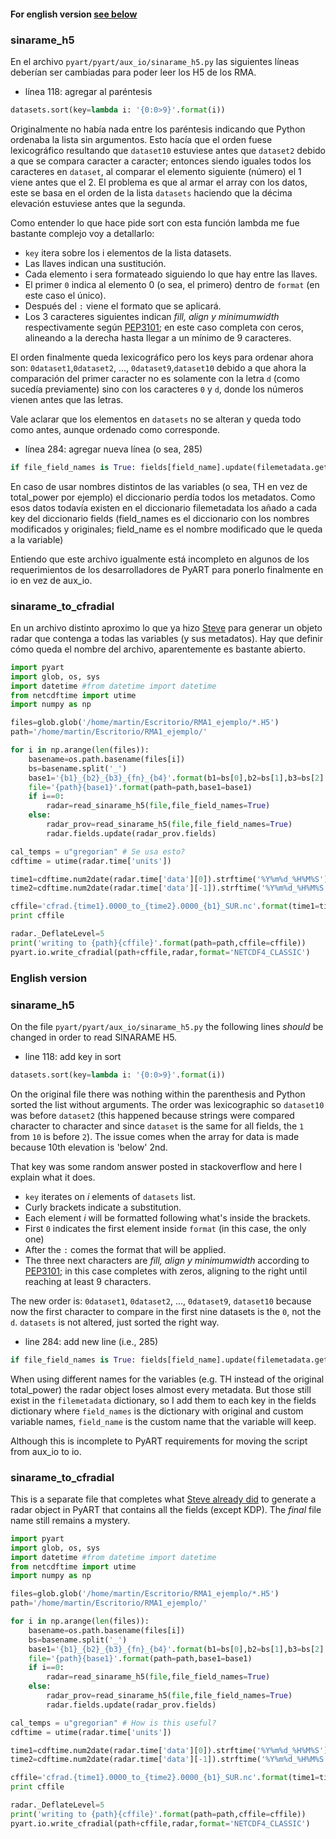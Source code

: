 #### For english version [see below](link)

### sinarame_h5


En el archivo `pyart/pyart/aux_io/sinarame_h5.py` las siguientes líneas deberían ser cambiadas para poder leer los H5 de los RMA.

- línea 118: agregar al paréntesis

```python
datasets.sort(key=lambda i: '{0:0>9}'.format(i))
```
Originalmente no había nada entre los paréntesis indicando que Python ordenaba la lista sin argumentos. Esto hacía que el orden fuese lexicográfico resultando que `dataset10` estuviese antes que `dataset2` debido a que se compara caracter a caracter; entonces siendo iguales todos los caracteres en `dataset`, al comparar el elemento siguiente (número) el 1 viene antes que el 2. El problema es que al armar el array con los datos, este se basa en el orden de la lista `datasets` haciendo que la décima elevación estuviese antes que la segunda.

Como entender lo que hace pide sort con esta función lambda me fue bastante complejo voy a detallarlo:
- `key` itera sobre los i elementos de la lista datasets.
- Las llaves indican una sustitución.
- Cada elemento i sera formateado siguiendo lo que hay entre las llaves.
 - El primer `0` indica al elemento 0 (o sea, el primero) dentro de `format` (en este caso el único).
 - Después del `:` viene el formato que se aplicará.
 - Los 3 caracteres siguientes indican *fill, align y minimumwidth* respectivamente según [PEP3101](https://www.python.org/dev/peps/pep-3101); en este caso completa con ceros, alineando a la derecha hasta llegar a un mínimo de 9 caracteres.

El orden finalmente queda lexicográfico pero los keys para ordenar ahora son: `0dataset1`,`0dataset2`, ..., `0dataset9`,`dataset10` debido a que ahora la comparación del primer caracter no es solamente con la letra `d` (como sucedía previamente) sino con los caracteres `0` y `d`, donde los números vienen antes que las letras.

Vale aclarar que los elementos en `datasets` no se alteran y queda todo como antes, aunque ordenado como corresponde.

- línea 284: agregar nueva línea (o sea, 285)

```python
if file_field_names is True: fields[field_name].update(filemetadata.get_metadata(field_names[field_name]))
```
En caso de usar nombres distintos de las variables (o sea, TH en vez de total_power por ejemplo) el diccionario perdía todos los metadatos. Como esos datos todavía existen en el diccionario filemetadata los añado a cada key del diccionario fields (field_names es el diccionario con los nombres modificados y originales; field_name es el nombre modificado que le queda a la variable)

Entiendo que este archivo igualmente está incompleto en algunos de los requerimientos de los desarrolladores de PyART para ponerlo finalmente en io en vez de aux_io.

### sinarame_to_cfradial

En un archivo distinto aproximo lo que ya hizo [Steve](https://github.com/ARM-DOE/pyart/blob/493c53e2aec7c9e2e889ea62c319a2e470a38423/scripts/sinarame_to_cfradial.py) para generar un objeto radar que contenga a todas las variables (y sus metadatos). Hay que definir cómo queda el nombre del archivo, aparentemente es bastante abierto.

```python
import pyart
import glob, os, sys
import datetime #from datetime import datetime
from netcdftime import utime
import numpy as np

files=glob.glob('/home/martin/Escritorio/RMA1_ejemplo/*.H5')
path='/home/martin/Escritorio/RMA1_ejemplo/'

for i in np.arange(len(files)):
    basename=os.path.basename(files[i])
    bs=basename.split('_')
    base1='{b1}_{b2}_{b3}_{fn}_{b4}'.format(b1=bs[0],b2=bs[1],b3=bs[2],fn=bs[3],b4=bs[4])
    file='{path}{base1}'.format(path=path,base1=base1)
    if i==0:
        radar=read_sinarame_h5(file,file_field_names=True)
    else:
        radar_prov=read_sinarame_h5(file,file_field_names=True)
        radar.fields.update(radar_prov.fields)

cal_temps = u"gregorian" # Se usa esto?
cdftime = utime(radar.time['units'])

time1=cdftime.num2date(radar.time['data'][0]).strftime('%Y%m%d_%H%M%S')
time2=cdftime.num2date(radar.time['data'][-1]).strftime('%Y%m%d_%H%M%S')

cffile='cfrad.{time1}.0000_to_{time2}.0000_{b1}_SUR.nc'.format(time1=time1,time2=time2,b1=bs[0])
print cffile

radar._DeflateLevel=5
print('writing to {path}{cffile}'.format(path=path,cffile=cffile))
pyart.io.write_cfradial(path+cffile,radar,format='NETCDF4_CLASSIC')
```

### English version

### sinarame_h5

On the file `pyart/pyart/aux_io/sinarame_h5.py` the following lines *should* be changed in order to read SINARAME H5.

- line 118: add key in sort

```python
datasets.sort(key=lambda i: '{0:0>9}'.format(i))
```
On the original file there was nothing within the parenthesis and Python sorted the list without arguments. The order was lexicographic so `dataset10` was before `dataset2` (this happened because strings were compared character to character and since `dataset` is the same for all fields, the `1` from `10` is before `2`). The issue comes when the array for data is made because 10th elevation is 'below' 2nd.

That key was some random answer posted in stackoverflow and here I explain what it does.

- `key` iterates on *i* elements of `datasets` list.
- Curly brackets indicate a substitution.
- Each element *i* will be formatted following what's inside the brackets.
 - First `0` indicates the first element inside `format` (in this case, the only one)
 - After the `:` comes the format that will be applied.
 - The three next characters are  *fill, align y minimumwidth* according to [PEP3101](https://www.python.org/dev/peps/pep-3101); in this case completes with zeros, aligning to the right until reaching at least 9 characters.

The new order is: `0dataset1`, `0dataset2`, ..., `0dataset9`, `dataset10` because now the first character to compare in the first nine datasets is the `0`, not the `d`. `datasets` is not altered, just sorted the right way.

- line 284: add new line (i.e., 285)

```python
if file_field_names is True: fields[field_name].update(filemetadata.get_metadata(field_names[field_name]))
```
When using different names for the variables (e.g. TH instead of the original total_power) the radar object loses almost every metadata. But those still exist in the `filemetadata` dictionary, so I add them to each key in the fields dictionary where `field_names` is the dictionary with original and custom variable names, `field_name` is the custom name that the variable will keep.

Although this is incomplete to PyART requirements for moving the script from aux_io to io.

### sinarame_to_cfradial

This is a separate file that completes what [Steve already did](https://github.com/ARM-DOE/pyart/blob/493c53e2aec7c9e2e889ea62c319a2e470a38423/scripts/sinarame_to_cfradial.py) to generate a radar object in PyART that contains all the fields (except KDP). The *final* file name still remains a mystery.

```python
import pyart
import glob, os, sys
import datetime #from datetime import datetime
from netcdftime import utime
import numpy as np

files=glob.glob('/home/martin/Escritorio/RMA1_ejemplo/*.H5')
path='/home/martin/Escritorio/RMA1_ejemplo/'

for i in np.arange(len(files)):
    basename=os.path.basename(files[i])
    bs=basename.split('_')
    base1='{b1}_{b2}_{b3}_{fn}_{b4}'.format(b1=bs[0],b2=bs[1],b3=bs[2],fn=bs[3],b4=bs[4])
    file='{path}{base1}'.format(path=path,base1=base1)
    if i==0:
        radar=read_sinarame_h5(file,file_field_names=True)
    else:
        radar_prov=read_sinarame_h5(file,file_field_names=True)
        radar.fields.update(radar_prov.fields)

cal_temps = u"gregorian" # How is this useful?
cdftime = utime(radar.time['units'])

time1=cdftime.num2date(radar.time['data'][0]).strftime('%Y%m%d_%H%M%S')
time2=cdftime.num2date(radar.time['data'][-1]).strftime('%Y%m%d_%H%M%S')

cffile='cfrad.{time1}.0000_to_{time2}.0000_{b1}_SUR.nc'.format(time1=time1,time2=time2,b1=bs[0])
print cffile

radar._DeflateLevel=5
print('writing to {path}{cffile}'.format(path=path,cffile=cffile))
pyart.io.write_cfradial(path+cffile,radar,format='NETCDF4_CLASSIC')
```
